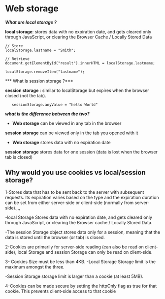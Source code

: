# Web storage
***What are local storage ?***

   **local storage**: stores data with no expiration date, and gets cleared only through JavaScript, or clearing the Browser Cache / Locally Stored Data

```
// Store
localStorage.lastname = "Smith";

// Retrieve
document.getElementById("result").innerHTML = localStorage.lastname;

localStorage.removeItem("lastname");
```


   *** What is session storage ?***

  **session storage** : similar to localStorage but expires when the browser closed (not the tab).


  ```
     sessionStorage.anyValue = "hello World"
  ```

***what is the difference between the two?***
 * **Web storage** can be viewed in any tab in the browser

 **session storage** can be viewed only in the tab you opened with it

 * **Web storage** stores data with no expiration date

 **session storage** stores data for one session (data is lost when the browser tab is closed)

 ## Why would you use cookies vs local/session storage?



 1-Stores data that has to be sent back to the server with subsequent requests. Its expiration varies based on the type and the expiration duration can be set from either server-side or client-side (normally from server-side).,,,

 -local Storage Stores data with no expiration date, and gets cleared only through JavaScript, or clearing the Browser cache / Locally Stored Data.

-The session Storage object stores data only for a session, meaning that the data is stored until the browser (or tab) is closed.

 2-Cookies are primarily for server-side reading (can also be read on client-side), local Storage and session Storage can only be read on client-side.

 3- Cookies Size must be less than 4KB.
 -Local Storage Storage limit is the maximum amongst the three.

 -Session Storage storage limit is larger than a cookie (at least 5MB).

 4-Cookies can be made secure by setting the httpOnly flag as true for that cookie. This prevents client-side access to that cookie
